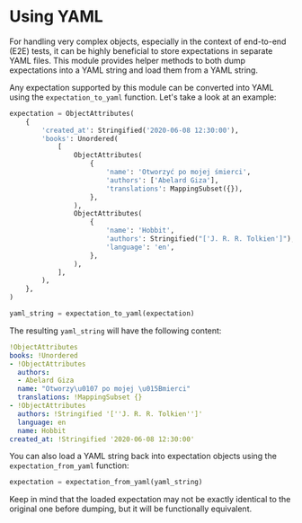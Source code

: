# Using YAML

For handling very complex objects, especially in the context of end-to-end (E2E) tests, it can be highly beneficial to store expectations in separate YAML files. This module provides helper methods to both dump expectations into a YAML string and load them from a YAML string.

Any expectation supported by this module can be converted into YAML using the `expectation_to_yaml` function. Let's take a look at an example:

```python
expectation = ObjectAttributes(
    {
        'created_at': Stringified('2020-06-08 12:30:00'),
        'books': Unordered(
            [
                ObjectAttributes(
                    {
                        'name': 'Otworzyć po mojej śmierci',
                        'authors': ['Abelard Giza'],
                        'translations': MappingSubset({}),
                    },
                ),
                ObjectAttributes(
                    {
                        'name': 'Hobbit',
                        'authors': Stringified("['J. R. R. Tolkien']"),
                        'language': 'en',
                    },
                ),
            ],
        ),
    },
)

yaml_string = expectation_to_yaml(expectation)
```

The resulting `yaml_string` will have the following content:

```yaml
!ObjectAttributes
books: !Unordered
- !ObjectAttributes
  authors:
  - Abelard Giza
  name: "Otworzy\u0107 po mojej \u015Bmierci"
  translations: !MappingSubset {}
- !ObjectAttributes
  authors: !Stringified '[''J. R. R. Tolkien'']'
  language: en
  name: Hobbit
created_at: !Stringified '2020-06-08 12:30:00'
```

You can also load a YAML string back into expectation objects using the `expectation_from_yaml` function:

```python
expectation = expectation_from_yaml(yaml_string)
```

Keep in mind that the loaded expectation may not be exactly identical to the original one before dumping, but it will be functionally equivalent.

